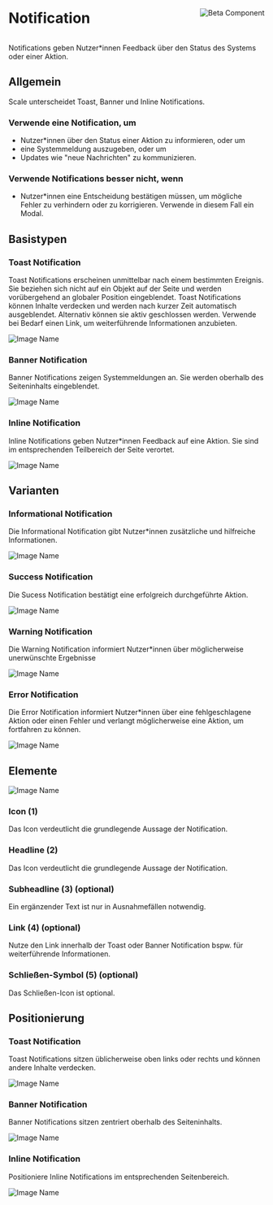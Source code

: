 <div style="display: inline-flex; align-items: center; justify-content: space-between; width: 100%;">
    <h1>Notification</h1>
    <img src="assets/beta.png" alt="Beta Component" />
</div>

Notifications geben Nutzer\*innen Feedback über den Status des Systems oder einer Aktion.

## Allgemein

Scale unterscheidet Toast, Banner und Inline Notifications.

### Verwende eine Notification, um

- Nutzer\*innen über den Status einer Aktion zu informieren, oder um
- eine Systemmeldung auszugeben, oder um
- Updates wie "neue Nachrichten" zu kommunizieren.

### Verwende Notifications besser nicht, wenn

- Nutzer\*innen eine Entscheidung bestätigen müssen, um mögliche Fehler zu verhindern oder zu korrigieren. Verwende in diesem Fall ein Modal.

## Basistypen

### Toast Notification

Toast Notifications erscheinen unmittelbar nach einem bestimmten Ereignis. Sie beziehen sich nicht auf ein Objekt auf der Seite und werden
vorübergehend an globaler Position eingeblendet. Toast Notifications können Inhalte verdecken und werden nach kurzer Zeit automatisch ausgeblendet.
Alternativ können sie aktiv geschlossen werden. Verwende bei Bedarf einen Link, um weiterführende Informationen anzubieten.

![Image Name](assets/3_components/notifications/toast.png)

### Banner Notification

Banner Notifications zeigen Systemmeldungen an. Sie werden oberhalb des Seiteninhalts eingeblendet.

![Image Name](assets/3_components/notifications/banner.png)

### Inline Notification

Inline Notifications geben Nutzer\*innen Feedback auf eine Aktion. Sie sind im entsprechenden Teilbereich der Seite verortet.

![Image Name](assets/3_components/notifications/inline.png)

## Varianten

### Informational Notification

Die Informational Notification gibt Nutzer\*innen zusätzliche und hilfreiche Informationen.

![Image Name](assets/3_components/notifications/variant_info.png)

### Success Notification

Die Sucess Notification bestätigt eine erfolgreich durchgeführte Aktion.

![Image Name](assets/3_components/notifications/variant_success.png)

### Warning Notification

Die Warning Notification informiert Nutzer\*innen über möglicherweise unerwünschte Ergebnisse

![Image Name](assets/3_components/notifications/variant_warning.png)

### Error Notification

Die Error Notification informiert Nutzer\*innen über eine fehlgeschlagene Aktion oder einen Fehler und verlangt möglicherweise eine Aktion, um fortfahren zu können.

![Image Name](assets/3_components/notifications/variant_error.png)

## Elemente

![Image Name](assets/3_components/notifications/elements.png)

### Icon (1)

Das Icon verdeutlicht die grundlegende Aussage der Notification.

### Headline (2)

Das Icon verdeutlicht die grundlegende Aussage der Notification.

### Subheadline (3) (optional)

Ein ergänzender Text ist nur in Ausnahmefällen notwendig.

### Link (4) (optional)

Nutze den Link innerhalb der Toast oder Banner Notification bspw. für weiterführende Informationen.

### Schließen-Symbol (5) (optional)

Das Schließen-Icon ist optional.

## Positionierung

### Toast Notification

Toast Notifications sitzen üblicherweise oben links oder rechts und können andere Inhalte verdecken.

![Image Name](assets/3_components/notifications/position_toast.png)

### Banner Notification

Banner Notifications sitzen zentriert oberhalb des Seiteninhalts.

![Image Name](assets/3_components/notifications/position_banner.png)

### Inline Notification

Positioniere Inline Notifications im entsprechenden Seitenbereich.

![Image Name](assets/3_components/notifications/position_inline.png)
